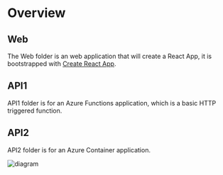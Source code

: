 # Overview

## Web
The Web folder is an web application that will create a React App, it is bootstrapped with [Create React App](https://github.com/facebook/create-react-app).

## API1
API1 folder is for an Azure Functions application, which is a basic HTTP triggered function.

## API2
API2 folder is for an Azure Container application.

![diagram](https://github.com/spark-classes/assignment-1-Maolin-Wei/assets/144057115/edf975eb-8c78-4587-baaf-987154de40fb)
